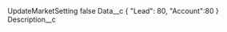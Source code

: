 <?xml version="1.0" encoding="UTF-8"?>
<CustomMetadata xmlns="http://soap.sforce.com/2006/04/metadata" xmlns:xsi="http://www.w3.org/2001/XMLSchema-instance" xmlns:xsd="http://www.w3.org/2001/XMLSchema">
    <label>UpdateMarketSetting</label>
    <protected>false</protected>
    <values>
        <field>Data__c</field>
        <value xsi:type="xsd:string">{ 
&quot;Lead&quot;: 80,
&quot;Account&quot;:80 
}</value>
    </values>
    <values>
        <field>Description__c</field>
        <value xsi:nil="true"/>
    </values>
</CustomMetadata>
